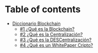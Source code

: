 # Table of contents

* [Diccionario Blockchain](README.md)
  * [#1 ¿Qué es la Blockchain?](readme/1-que-es-la-blockchain.md)
  * [#2 ¿Qué es la Centralización?](readme/2-que-es-la-centralizacion.md)
  * [#3 ¿Qué es la DESCentralización?](readme/3-que-es-la-descentralizacion.md)
  * [#4 ¿Qué es un WhitePaper Cripto?](<readme/3-que-es-la-descentralizacion (1).md>)
